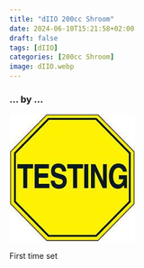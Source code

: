 ```yaml
---
title: "dIIO 200cc Shroom"
date: 2024-06-10T15:21:58+02:00
draft: false
tags: [dIIO]
categories: [200cc Shroom]
image: dIIO.webp
---
```

### ... by ...
![Nothing there](testing.jpg)

First time set